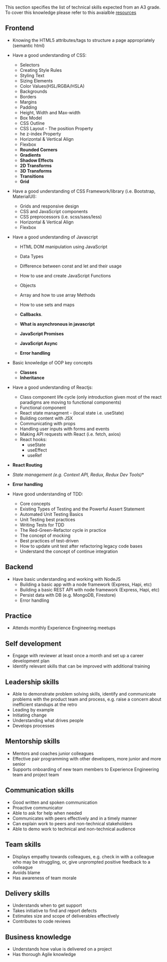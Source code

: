 This section specifies the list of technical skills expected from an A3 grade. To cover this knowledge please refer to this avaialble [resources](https://github.com/Capgemini/grade-ladder-fullstack#a3)

## Frontend
- Knowing the HTML5 attributes/tags to structure a page appropriately (semantic html)

- Have a good understanding of CSS:
  - Selectors
  - Creating Style Rules
  - Styling Text
  - Sizing Elements
  - Color Values(HSL/RGBA/HSLA) 
  - Backgrounds
  - Borders
  - Margins
  - Padding
  - Height, Width and Max-width
  - Box Model
  - CSS Outline
  - CSS Layout - The position Property
  - he z-index Property
  - Horizontal & Vertical Align
  - Flexbox
  - **Rounded Corners**
  - **Gradients**
  - **Shadow Effects**
  - **2D Transforms**
  - **3D Transforms**
  - **Transitions**
  - **Grid**

- Have a good understanding of CSS Framework/library (i.e. Bootstrap, MaterialUI):
  - Grids and responsive design
  - CSS and JavaScript components
  - CSS preprocessors (i.e. scss/sass/less)
  - Horizontal & Vertical Align
  - Flexbox

- Have a good understanding of Javascript
  - HTML DOM manipulation using JavaScript
  - Data Types
  - Difference between const and let and their usage
  - How to use and create JavaScript Functions
  - Objects
  - Array and how to use array Methods
  - How to use sets and maps
 
  - **Callbacks**. 
  - **What is asynchronous in javascript** 
  - **JavaScript Promises** 
  - **JavaScript Async** 
  - **Error handling**

- Basic knowledge of OOP key concepts
  - **Classes**
  - **Inheritance**

- Have a good understanding of Reactjs:
  - Class component life cycle (only introduction given most of the react paradigms are moving to functional components)
  - Functional component
  - React state managment - (local state i.e. useState)
  - Building content with JSX
  - Communicating with props
  - Handling user inputs with forms and events
  - Making API requests with React (i.e. fetch, axios)
  - React hooks:
    - useState
    - useEffect
    - useRef
 - **React Routing**
 - **State management (e.g. Context API, Redux, Redux Dev Tools*)**
 - **Error handling**

- Have good understanding of TDD:
  - Core concepts
  - Existing Types of Testing and the Powerful Assert Statement
  - Automated Unit Testing Basics
  - Unit Testing best practices
  - Writing Tests for TDD
  - The Red-Green-Refactor cycle in practice
  - The concept of mocking
  - Best practices of test-driven
  - How to update unit test after refactoring legacy code bases
  - Understand the concept of continue integration

## Backend
- Have basic understanding and working with NodeJS
  - Building a basic  app with a node framework (Express, Hapi, etc)
  - Building a basic REST API with node framework (Express, Hapi, etc)
  - Persist data with DB (e.g. MongoDB, Firestore)
  - Error handling

## Practice
- Attends monthly Experience Engineering meetups

## Self development
- Engage with reviewer at least once a month and set up a career development plan
- Identify relevant skills that can be improved with additional training

## Leadership skills
- Able to demonstrate problem solving skills, identify and communicate problems with the product team and process, e.g. raise a concern about inefficient standups at the retro
- Leading by example
- Initiating change
- Understanding what drives people
- Develops processes

## Mentorship skills
- Mentors and coaches junior colleagues
- Effective pair programming with other developers, more junior and more senior
- Supports onboarding of new team members to Experience Engineering team and project team

## Communication skills
- Good written and spoken communication
- Proactive communicator
- Able to ask for help when needed
- Communicates with peers effectively and in a timely manner
- Can explain work to peers and non-technical stakeholders
- Able to demo work to technical and non-technical audience

## Team skills
- Displays empathy towards colleagues, e.g. check in with a colleague who may be struggling, or, give unprompted positive feedback to a colleague
- Avoids blame
- Has awareness of team morale

## Delivery skills
- Understands when to get support
- Takes initiative to find and report defects
- Estimates size and scope of deliverables effectively
- Contributes to code reviews

## Business knowledge
- Understands how value is delivered on a project
- Has thorough Agile knowledge


